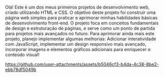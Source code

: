 Olá! Este é um dos meus primeiros projetos de desenvolvimento web, criado utilizando HTML e CSS. O objetivo deste projeto foi construir uma página web simples para praticar e aprimorar minhas habilidades básicas de desenvolvimento front-end. O projeto foca em conceitos fundamentais de design e estruturação de páginas, e serve como um ponto de partida para projetos mais avançados no futuro. Para aprimorar ainda mais este projeto, planejo implementar algumas melhorias: Adicionar interatividade com JavaScript, implementar um design responsivo mais avançado, incorporar imagens e elementos gráficos adicionais para enriquecer o conteúdo visual!


https://github.com/user-attachments/assets/b5046cf3-b4da-4c38-8be2-ebb78df5049b

